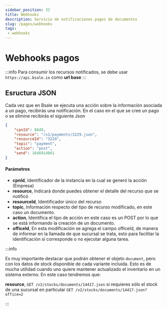 ```yaml
---
sidebar_position: 32
title: Webhooks
description: Servicio de notificaciones pagos de documentos
slug: /pagos/webhooks
tags: 
 - webhooks
---
```


# Webhooks pagos

:::info
Para consumir los recursos notificados, se debe usar `https://api.bsale.io` como **url base**
:::

## Esructura JSON
Cada vez que en Bsale se ejecuta una acción sobre la información asociada a un pago, recibirás una notificación. En el caso en el que se cree un pago o se elimine recibirás el siguiente Json

```json
{
    "cpnId": 8849,
    "resource": "/v1/payments/3229.json",
    "resourceId": "3229",
    "topic": "payment",
    "action": "post",
    "send": 1646914861
}
```

#### Parámetros
- **cpnId**, Identificador de la instancia en la cual se generó la acción (Empresa)
- **resource**, Indicará donde puedes obtener el detalle del recurso que se notificó
- **resourceId**, Identificador único del recurso
- **topic**, Información respecto del tipo de recurso modificado, en este caso un documento.
- **action**, Identifica el tipo de acción en este caso es un POST por lo que se está informando la creación de un documento.
- **officeId**, En esta modificación se agrega el campo officeId, de manera de informar en la llamada de que sucursal se trata, esto para facilitar la identificación si corresponde o no ejecutar alguna tarea.

:::info

Es muy importante destacar que podrán obtener el objeto `document`, pero con los datos de stock disponible de cada variante incluida. Esto es de mucha utilidad cuando uno quiere mantener actualizado el inventario en un sistema externo. En este caso tendremos que:

**resource**, `GET /v2/stocks/documents/14417.json` 
si requieres sólo el stock de una sucursal en particular `GET /v2/stocks/documents/14417.json?office=2`

:::




